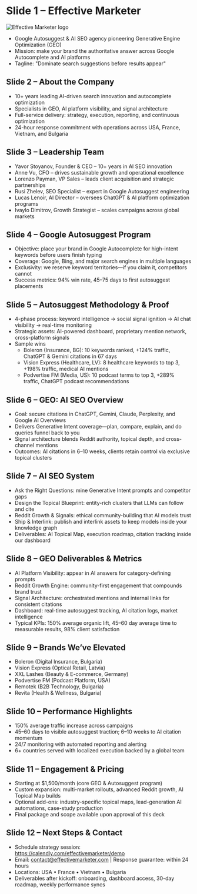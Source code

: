 # Slide 1 – Effective Marketer

![Effective Marketer logo](../dist/EM%20LOGO.png)

- Google Autosuggest & AI SEO agency pioneering Generative Engine Optimization (GEO)
- Mission: make your brand the authoritative answer across Google Autocomplete and AI platforms
- Tagline: "Dominate search suggestions before results appear"

## Slide 2 – About the Company

- 10+ years leading AI-driven search innovation and autocomplete optimization
- Specialists in GEO, AI platform visibility, and signal architecture
- Full-service delivery: strategy, execution, reporting, and continuous optimization
- 24-hour response commitment with operations across USA, France, Vietnam, and Bulgaria

## Slide 3 – Leadership Team

- Yavor Stoyanov, Founder & CEO – 10+ years in AI SEO innovation
- Anne Vu, CFO – drives sustainable growth and operational excellence
- Lorenzo Payman, VP Sales – leads client acquisition and strategic partnerships
- Rusi Zhelev, SEO Specialist – expert in Google Autosuggest engineering
- Lucas Lenoir, AI Director – oversees ChatGPT & AI platform optimization programs
- Ivaylo Dimitrov, Growth Strategist – scales campaigns across global markets

## Slide 4 – Google Autosuggest Program

- Objective: place your brand in Google Autocomplete for high-intent keywords before users finish typing
- Coverage: Google, Bing, and major search engines in multiple languages
- Exclusivity: we reserve keyword territories—if you claim it, competitors cannot
- Success metrics: 94% win rate, 45–75 days to first autosuggest placements

## Slide 5 – Autosuggest Methodology & Proof

- 4-phase process: keyword intelligence → social signal ignition → AI chat visibility → real-time monitoring
- Strategic assets: AI-powered dashboard, proprietary mention network, cross-platform signals
- Sample wins
  - Boleron (Insurance, BG): 10 keywords ranked, +124% traffic, ChatGPT & Gemini citations in 67 days
  - Vision Express (Healthcare, LV): 8 healthcare keywords to top 3, +198% traffic, medical AI mentions
  - Podvertise FM (Media, US): 10 podcast terms to top 3, +289% traffic, ChatGPT podcast recommendations

## Slide 6 – GEO: AI SEO Overview

- Goal: secure citations in ChatGPT, Gemini, Claude, Perplexity, and Google AI Overviews
- Delivers Generative Intent coverage—plan, compare, explain, and do queries funnel back to you
- Signal architecture blends Reddit authority, topical depth, and cross-channel mentions
- Outcomes: AI citations in 6–10 weeks, clients retain control via exclusive topical clusters

## Slide 7 – AI SEO System

- Ask the Right Questions: mine Generative Intent prompts and competitor gaps
- Design the Topical Blueprint: entity-rich clusters that LLMs can follow and cite
- Reddit Growth & Signals: ethical community-building that AI models trust
- Ship & Interlink: publish and interlink assets to keep models inside your knowledge graph
- Deliverables: AI Topical Map, execution roadmap, citation tracking inside our dashboard

## Slide 8 – GEO Deliverables & Metrics

- AI Platform Visibility: appear in AI answers for category-defining prompts
- Reddit Growth Engine: community-first engagement that compounds brand trust
- Signal Architecture: orchestrated mentions and internal links for consistent citations
- Dashboard: real-time autosuggest tracking, AI citation logs, market intelligence
- Typical KPIs: 150% average organic lift, 45–60 day average time to measurable results, 98% client satisfaction

## Slide 9 – Brands We’ve Elevated

- Boleron (Digital Insurance, Bulgaria)
- Vision Express (Optical Retail, Latvia)
- XXL Lashes (Beauty & E-commerce, Germany)
- Podvertise FM (Podcast Platform, USA)
- Remotek (B2B Technology, Bulgaria)
- Revita (Health & Wellness, Bulgaria)

## Slide 10 – Performance Highlights

- 150% average traffic increase across campaigns
- 45–60 days to visible autosuggest traction; 6–10 weeks to AI citation momentum
- 24/7 monitoring with automated reporting and alerting
- 6+ countries served with localized execution backed by a global team

## Slide 11 – Engagement & Pricing

- Starting at $1,500/month (core GEO & Autosuggest program)
- Custom expansion: multi-market rollouts, advanced Reddit growth, AI Topical Map builds
- Optional add-ons: industry-specific topical maps, lead-generation AI automations, case-study production
- Final package and scope available upon approval of this deck

## Slide 12 – Next Steps & Contact

- Schedule strategy session: https://calendly.com/effectivemarketer/demo
- Email: contact@effectivemarketer.com | Response guarantee: within 24 hours
- Locations: USA • France • Vietnam • Bulgaria
- Deliverables after kickoff: onboarding, dashboard access, 30-day roadmap, weekly performance syncs
